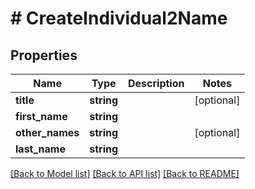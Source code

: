 # # CreateIndividual2Name

## Properties

Name | Type | Description | Notes
------------ | ------------- | ------------- | -------------
**title** | **string** |  | [optional] 
**first_name** | **string** |  | 
**other_names** | **string** |  | [optional] 
**last_name** | **string** |  | 

[[Back to Model list]](../../README.md#documentation-for-models) [[Back to API list]](../../README.md#documentation-for-api-endpoints) [[Back to README]](../../README.md)


